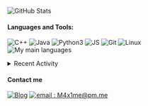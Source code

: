 ![GitHub Stats](https://github-readme-stats.vercel.app/api?username=M4xi1m3&hide_border=true&count_private=true&show_icons=true&theme=dark)

#### Languages and Tools:
![C++](https://img.shields.io/badge/-C++-000000?style=for-the-badge&logo=C%2B%2B&logoColor=blue)
![Java](https://img.shields.io/badge/-Java-000000?style=for-the-badge&logo=Java&logoColor=red)
![Python3](https://img.shields.io/badge/-Py3-000000?style=for-the-badge&logo=Python&logoColor=cyan)
![JS](https://img.shields.io/badge/-JS-000000?style=for-the-badge&logo=JavaScript&logoColor=yellow)
![Git](https://img.shields.io/badge/-Git-000000?style=for-the-badge&logo=Git&logoColor=red)
![Linux](https://img.shields.io/badge/-Linux-000000?style=for-the-badge&logo=Linux&logoColor=white)<br/>
![My main languages](https://github-readme-stats.vercel.app/api/top-langs/?username=M4xi1m3&hide_border=true&hide=stars&theme=dark&show_icons=true&layout=compact)

<details>
  <summary>Recent Activity</summary>

#### Latest Blog Posts
<!-- BLOG-POST-LIST:START -->
- [Reinventing debugging on the Numworks](https://m4xi1m3.github.io//Numworks-picoprobe/)
- [Screenhax: The obvious bug that led to the creation of Phi](https://m4xi1m3.github.io//screenhax/)
- [How Numworks killed third-party development - a technical approach](https://m4xi1m3.github.io//Numworks-lock/)
- [How Windows almost drove me crazy.](https://m4xi1m3.github.io//Windows-rant/)
- [Micmost: how a .git folder can get your consumers’ data leaked.](https://m4xi1m3.github.io//Micmost-git-leak/)
<!-- BLOG-POST-LIST:END -->

[more blog posts...][website]

#### Recent GitHub Activity
<!--START_SECTION:activity-->
1. 🗣 Commented on [#1992](https://github.com/numworks/epsilon/issues/1992) in [numworks/epsilon](https://github.com/numworks/epsilon)
2. 🎉 Merged PR [#6](https://github.com/Omega-Numworks/Omega-Guide/pull/6) in [Omega-Numworks/Omega-Guide](https://github.com/Omega-Numworks/Omega-Guide)
3. 🎉 Merged PR [#5](https://github.com/Omega-Numworks/Omega-Guide/pull/5) in [Omega-Numworks/Omega-Guide](https://github.com/Omega-Numworks/Omega-Guide)
4. 🎉 Merged PR [#4](https://github.com/Omega-Numworks/Omega-Guide/pull/4) in [Omega-Numworks/Omega-Guide](https://github.com/Omega-Numworks/Omega-Guide)
5. 🎉 Merged PR [#7](https://github.com/Omega-Numworks/Omega-Guide/pull/7) in [Omega-Numworks/Omega-Guide](https://github.com/Omega-Numworks/Omega-Guide)
<!--END_SECTION:activity-->

</details>

#### Contact me
[![Blog](https://img.shields.io/badge/-Blog-000000?style=for-the-badge&logo=rss&logoColor=red)][website]
[![email : M4x1me@pm.me](https://img.shields.io/badge/-m4x1me%40pm%2Eme-000000?style=for-the-badge&logo=protonmail&logoColor=blueviolet)](mailto:M4x1me@pm.me)

[website]: https://m4xi1m3.github.io/
